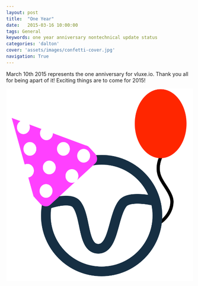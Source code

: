 ```yaml
---
layout: post
title:  "One Year"
date:   2015-03-16 10:00:00
tags: General
keywords: one year anniversary nontechnical update status
categories: 'dalton'
cover: 'assets/images/confetti-cover.jpg'
navigation: True
---
```


March 10th 2015 represents the one anniversary for vluxe.io. Thank you all for being apart of it! Exciting things are to come for 2015!

![](/assets/images/year.png)



